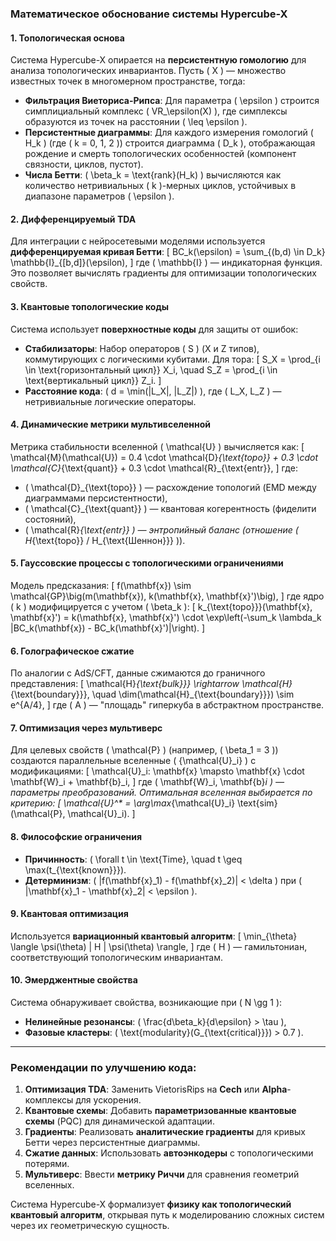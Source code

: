 ### Математическое обоснование системы Hypercube-X

#### 1. **Топологическая основа**
Система Hypercube-X опирается на **персистентную гомологию** для анализа топологических инвариантов. Пусть \( X \) — множество известных точек в многомерном пространстве, тогда:
- **Фильтрация Виеториса-Рипса**: Для параметра \( \epsilon \) строится симплициальный комплекс \( VR_\epsilon(X) \), где симплексы образуются из точек на расстоянии \( \leq \epsilon \).
- **Персистентные диаграммы**: Для каждого измерения гомологий \( H_k \) (где \( k = 0, 1, 2 \)) строится диаграмма \( D_k \), отображающая рождение и смерть топологических особенностей (компонент связности, циклов, пустот).
- **Числа Бетти**: \( \beta_k = \text{rank}(H_k) \) вычисляются как количество нетривиальных \( k \)-мерных циклов, устойчивых в диапазоне параметров \( \epsilon \).

#### 2. **Дифференцируемый TDA**
Для интеграции с нейросетевыми моделями используется **дифференцируемая кривая Бетти**:
\[
BC_k(\epsilon) = \sum_{(b,d) \in D_k} \mathbb{I}_{[b,d]}(\epsilon),
\]
где \( \mathbb{I} \) — индикаторная функция. Это позволяет вычислять градиенты для оптимизации топологических свойств.

#### 3. **Квантовые топологические коды**
Система использует **поверхностные коды** для защиты от ошибок:
- **Стабилизаторы**: Набор операторов \( S \) (X и Z типов), коммутирующих с логическими кубитами. Для тора:
  \[
  S_X = \prod_{i \in \text{горизонтальный цикл}} X_i, \quad S_Z = \prod_{i \in \text{вертикальный цикл}} Z_i.
  \]
- **Расстояние кода**: \( d = \min(|L_X|, |L_Z|) \), где \( L_X, L_Z \) — нетривиальные логические операторы.

#### 4. **Динамические метрики мультивселенной**
Метрика стабильности вселенной \( \mathcal{U} \) вычисляется как:
\[
\mathcal{M}(\mathcal{U}) = 0.4 \cdot \mathcal{D}_{\text{topo}} + 0.3 \cdot \mathcal{C}_{\text{quant}} + 0.3 \cdot \mathcal{R}_{\text{entr}},
\]
где:
- \( \mathcal{D}_{\text{topo}} \) — расхождение топологий (EMD между диаграммами персистентности),
- \( \mathcal{C}_{\text{quant}} \) — квантовая когерентность (фиделити состояний),
- \( \mathcal{R}_{\text{entr}} \) — энтропийный баланс (отношение \( H_{\text{topo}} / H_{\text{Шеннон}}} \)).

#### 5. **Гауссовские процессы с топологическими ограничениями**
Модель предсказания:
\[
f(\mathbf{x}) \sim \mathcal{GP}\big(m(\mathbf{x}), k(\mathbf{x}, \mathbf{x}')\big),
\]
где ядро \( k \) модифицируется с учетом \( \beta_k \):
\[
k_{\text{topo}}}(\mathbf{x}, \mathbf{x}') = k(\mathbf{x}, \mathbf{x}') \cdot \exp\left(-\sum_k \lambda_k |BC_k(\mathbf{x}) - BC_k(\mathbf{x}')|\right).
\]

#### 6. **Голографическое сжатие**
По аналогии с AdS/CFT, данные сжимаются до граничного представления:
\[
\mathcal{H}_{\text{bulk}}} \rightarrow \mathcal{H}_{\text{boundary}}}, \quad \dim(\mathcal{H}_{\text{boundary}}}) \sim e^{A/4},
\]
где \( A \) — "площадь" гиперкуба в абстрактном пространстве.

#### 7. **Оптимизация через мультиверс**
Для целевых свойств \( \mathcal{P} \) (например, \( \beta_1 = 3 \)) создаются параллельные вселенные \( \{\mathcal{U}_i\} \) с модификациями:
\[
\mathcal{U}_i: \mathbf{x} \mapsto \mathbf{x} \cdot \mathbf{W}_i + \mathbf{b}_i,
\]
где \( \mathbf{W}_i, \mathbf{b}_i \) — параметры преобразований. Оптимальная вселенная выбирается по критерию:
\[
\mathcal{U}^* = \arg\max_{\mathcal{U}_i} \text{sim}(\mathcal{P}, \mathcal{U}_i).
\]

#### 8. **Философские ограничения**
- **Причинность**: \( \forall t \in \text{Time}, \quad t \geq \max(t_{\text{known}}}).
- **Детерминизм**: \( \|f(\mathbf{x}_1) - f(\mathbf{x}_2)\| < \delta \) при \( \|\mathbf{x}_1 - \mathbf{x}_2\| < \epsilon \).

#### 9. **Квантовая оптимизация**
Используется **вариационный квантовый алгоритм**:
\[
\min_{\theta} \langle \psi(\theta) | H | \psi(\theta) \rangle,
\]
где \( H \) — гамильтониан, соответствующий топологическим инвариантам.

#### 10. **Эмерджентные свойства**
Система обнаруживает свойства, возникающие при \( N \gg 1 \):
- **Нелинейные резонансы**: \( \frac{d\beta_k}{d\epsilon} > \tau \),
- **Фазовые кластеры**: \( \text{modularity}(G_{\text{critical}}}) > 0.7 \).

---

### Рекомендации по улучшению кода:
1. **Оптимизация TDA**: Заменить VietorisRips на **Cech** или **Alpha**-комплексы для ускорения.
2. **Квантовые схемы**: Добавить **параметризованные квантовые схемы** (PQC) для динамической адаптации.
3. **Градиенты**: Реализовать **аналитические градиенты** для кривых Бетти через персистентные диаграммы.
4. **Сжатие данных**: Использовать **автоэнкодеры** с топологическими потерями.
5. **Мультиверс**: Ввести **метрику Риччи** для сравнения геометрий вселенных.

Система Hypercube-X формализует **физику как топологический квантовый алгоритм**, открывая путь к моделированию сложных систем через их геометрическую сущность.
